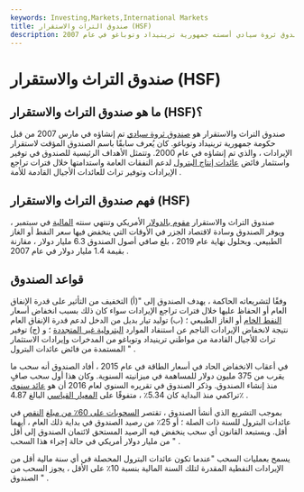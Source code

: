 ```yaml
---
keywords: Investing,Markets,International Markets
title: صندوق التراث والاستقرار (HSF)
description: صندوق التراث والاستقرار هو صندوق ثروة سيادي أسسته جمهورية ترينيداد وتوباغو في عام 2007.
---
```


# صندوق التراث والاستقرار (HSF)
## ما هو صندوق التراث والاستقرار (HSF)؟

صندوق التراث والاستقرار هو [صندوق ثروة سيادي](/sovereign_wealth_fund) تم إنشاؤه في مارس 2007 من قبل حكومة جمهورية ترينيداد وتوباغو. كان يُعرف سابقًا باسم الصندوق المؤقت لاستقرار الإيرادات ، والذي تم إنشاؤه في عام 2000. وتتمثل الأهداف الرئيسية للصندوق في توفير واستثمار فائض [عائدات إنتاج البترول](/revenue) لدعم النفقات العامة واستدامتها خلال فترات تراجع الإيرادات وتوفير تراث للعائدات الأجيال القادمة للأمة .

## فهم صندوق التراث والاستقرار (HSF)

صندوق التراث والاستقرار [مقوم بالدولار](/denomination) الأمريكي وتنتهي سنته [المالية](/fiscalyear) في سبتمبر ، ويوفر الصندوق وسادة لاقتصاد الجزر في الأوقات التي ينخفض فيها سعر النفط أو الغاز الطبيعي. وبحلول نهاية عام 2019 ، بلغ صافي أصول الصندوق 6.3 مليار دولار ، مقارنة بقيمة 1.4 مليار دولار في عام 2007 .

## قواعد الصندوق

وفقًا لتشريعاته الحاكمة ، يهدف الصندوق إلى "(أ) التخفيف من التأثير على قدرة الإنفاق العام أو الحفاظ عليها خلال فترات تراجع الإيرادات سواء كان ذلك بسبب انخفاض أسعار [النفط الخام](/crude-oil) أو الغاز الطبيعي ؛ (ب) توليد تيار بديل من الدخل لدعم قدرة الإنفاق العام نتيجة لانخفاض الإيرادات الناجم عن استنفاد الموارد [البترولية غير المتجددة](/petroleum) ؛ و (ج) توفير تراث للأجيال القادمة من مواطني ترينيداد وتوباغو من المدخرات وإيرادات الاستثمار المستمدة من فائض عائدات البترول " .

في أعقاب الانخفاض الحاد في أسعار الطاقة في عام 2015 ، أفاد الصندوق أنه سحب ما يقرب من 375 مليون دولار للمساهمة في ميزانيته السنوية. وكان هذا أول سحب صافٍ منذ إنشاء الصندوق. وذكر الصندوق في تقريره السنوي لعام 2016 أن هو [عائد سنوي](/annualized-total-return) تراكمي منذ البداية كان 5.34٪ ، متفوقًا على [المعيار القياسي](/benchmark) البالغ 4.87٪ .

بموجب التشريع الذي أنشأ الصندوق ، تقتصر [السحوبات على 60٪ من مبلغ](/withdrawal) [النقص](/shortfall) في عائدات البترول للسنة ذات الصلة ؛ أو 25٪ من رصيد الصندوق في بداية ذلك العام ، أيهما أقل. ويستبعد القانون أي سحب ينخفض فيه الرصيد المستحق لائتمان الصندوق إلى أقل من مليار دولار أمريكي في حالة إجراء هذا السحب " .

يسمح بعمليات السحب "عندما تكون عائدات البترول المحصلة في أي سنة مالية أقل من الإيرادات النفطية المقدرة لتلك السنة المالية بنسبة 10٪ على الأقل ، يجوز السحب من الصندوق " .

